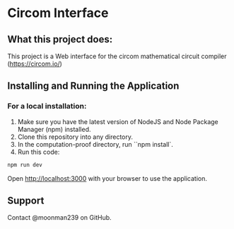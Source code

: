 # Circom Interface

## What this project does:

This project is a Web interface for the circom mathematical circuit compiler (https://circom.io/)

## Installing and Running the Application

### For a local installation:

1. Make sure you have the latest version of NodeJS and Node Package Manager (npm) installed.
2. Clone this repository into any directory.
3. In the computation-proof directory, run ``npm install`.
4. Run this code:

```bash
npm run dev
```

Open [http://localhost:3000](http://localhost:3000) with your browser to use the application.

## Support

Contact @moonman239 on GitHub.
